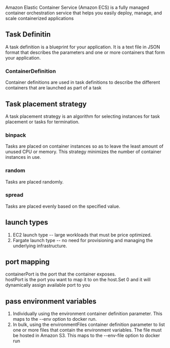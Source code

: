 Amazon Elastic Container Service (Amazon ECS) is a fully managed container orchestration service that helps you easily deploy, manage, and scale containerized applications
## Task Definitin
A task definition is a blueprint for your application. It is a text file in JSON format that describes the parameters and one or more containers that form your application.
### ContainerDefinition
Container definitions are used in task definitions to describe the different containers that are launched as part of a task
## Task placement strategy
A task placement strategy is an algorithm for selecting instances for task placement or tasks for termination. 
### binpack 
Tasks are placed on container instances so as to leave the least amount of unused CPU or memory. This strategy minimizes the number of container instances in use. 
### random 
Tasks are placed randomly. 
### spread 
Tasks are placed evenly based on the specified value.
## launch types
1. EC2 launch type -- large workloads that must be price optimized.  
2. Fargate launch type -- no need for provisioning and managing the underlying infrastructure.  
## port mapping
containerPort is the port that the container exposes.  
hostPort is the port you want to map it to on the host.Set 0 and it will dynamically assign available port to you  
## pass environment variables
1. Individually using the environment container definition parameter. This maps to the --env option to docker run.
2. In bulk, using the environmentFiles container definition parameter to list one or more files that contain the environment variables. The file must be hosted in Amazon S3. This maps to the --env-file option to docker run  
